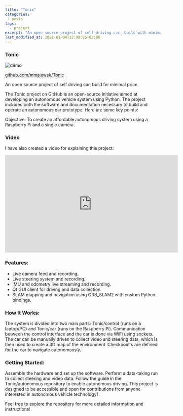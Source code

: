 ```yaml
---
title: "Tonic"
categories:
 - posts
tags:
  - project
excerpt: "An open source project of self driving car, build with minimal hardware."
last_modified_at: 2021-01-04T12:00:26+02:00
---
```


### Tonic 

![demo](https://imgur.com/HAA9xJo.gif)
  
[github.com/mmajewsk/Tonic](https://github.com/mmajewsk/Tonic)

An open source project of self driving car, build for minimal price.

The Tonic project on GitHub is an open-source initiative aimed at developing an autonomous vehicle system using Python. The project includes both the software and documentation necessary to build and operate an autonomous car prototype. Here are some key points:

Objective: To create an affordable autonomous driving system using a Raspberry Pi and a single camera.
### Video

I have also created a video for explaining this project:

<iframe width="560" height="315" src="https://www.youtube.com/embed/u7oDqWJhXR0?si=BegA3prAUQ4mQzby" title="YouTube video player" frameborder="0" allow="accelerometer; autoplay; clipboard-write; encrypted-media; gyroscope; picture-in-picture; web-share" referrerpolicy="strict-origin-when-cross-origin" allowfullscreen></iframe>

### Features:
- Live camera feed and recording.
- Live steering system and recording.
- IMU and odometry live streaming and recording.
- Qt GUI client for driving and data collection.
- SLAM mapping and navigation using ORB_SLAM2 with custom Python bindings.

### How It Works:
The system is divided into two main parts: Tonic/control (runs on a laptop/PC) and Tonic/car (runs on the Raspberry Pi).
Communication between the control interface and the car is done via WiFi using sockets.
The car can be manually driven to collect video and steering data, which is then used to create a 3D map of the environment.
Checkpoints are defined for the car to navigate autonomously.

### Getting Started:
Assemble the hardware and set up the software.
Perform a data-taking run to collect steering and video data.
Follow the guide in the Tonic/autonomous repository to enable autonomous driving.
This project is designed to be accessible and open for contributions from anyone interested in autonomous vehicle technology1.

Feel free to explore the repository for more detailed information and instructions!